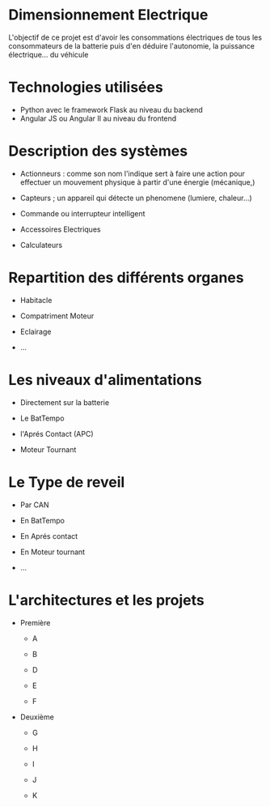 # Dimensionnement Electrique

L'objectif de ce projet est d'avoir les consommations électriques de tous les consommateurs de la batterie puis d'en déduire l'autonomie, la puissance électrique... du véhicule 

# Technologies utilisées

- Python avec le framework Flask au niveau du backend
- Angular JS ou Angular II au niveau du frontend

# Description des systèmes 

- Actionneurs : comme son nom l'indique sert à faire une action pour effectuer un mouvement physique à partir d'une énergie (mécanique,) 

- Capteurs ; un appareil qui détecte un phenomene (lumiere, chaleur...)

- Commande ou interrupteur intelligent 

- Accessoires Electriques

- Calculateurs 

# Repartition des différents organes 

- Habitacle

- Compatriment Moteur 

- Eclairage

- ...

# Les niveaux d'alimentations 

- Directement sur la batterie

- Le BatTempo

- l'Aprés Contact (APC)

- Moteur Tournant 

# Le Type de reveil 

- Par CAN

- En BatTempo

- En Aprés contact 

- En Moteur tournant

- ... 

# L'architectures et les projets

- Première 
	
	- A

	- B

	- D 

	- E

	- F

- Deuxième 
	
	- G

	- H

	- I 

	- J

	- K
